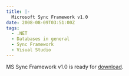```yaml
---
title: |-
  Microsoft Sync Framework v1.0
date: 2008-08-09T03:51:00Z
tags:
  - .NET
  - Databases in general
  - Sync Framework
  - Visual Studio
---
```

MS Sync Framework v1.0 is ready for [download][1].

[1]: http://www.microsoft.com/downloads/details.aspx?FamilyID=C88BA2D1-CEF3-4149-B301-9B056E7FB1E6&displaylang=en